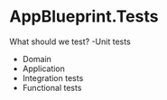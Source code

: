 # AppBlueprint.Tests

What should we test?
-Unit tests

- Domain
- Application
- Integration tests
- Functional tests
